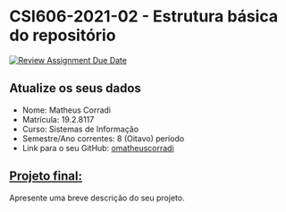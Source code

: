 # **CSI606-2021-02 - Estrutura básica do repositório**

[![Review Assignment Due Date](https://classroom.github.com/assets/deadline-readme-button-24ddc0f5d75046c5622901739e7c5dd533143b0c8e959d652212380cedb1ea36.svg)](https://classroom.github.com/a/OP3aNSDP)

## Atualize os seus dados

- Nome: Matheus Corradi
- Matrícula: 19.2.8117
- Curso: Sistemas de Informação
- Semestre/Ano correntes: 8 (Oitavo) período
- Link para o seu GitHub: [omatheuscorradi](https://github.com/omatheuscorradi/)

## [Projeto final:](./Projeto/README.md)

Apresente uma breve descrição do seu projeto.
